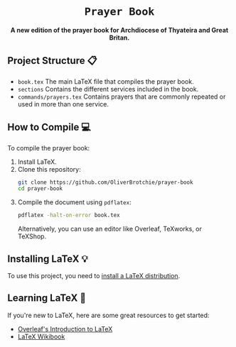 <div align="center">

  <h1><code>Prayer Book</code></h1>

<strong>A new edition of the prayer book for Archdiocese of Thyateira and Great Britan.</strong>

</div>

## Project Structure 📋

- `book.tex` The main LaTeX file that compiles the prayer book.
- `sections` Contains the different services included in the book.
- `commands/prayers.tex` Contains prayers that are commonly repeated or used in more than one service.

## How to Compile 💻

To compile the prayer book:

1. Install LaTeX.
2. Clone this repository:
   ```sh
   git clone https://github.com/OliverBrotchie/prayer-book
   cd prayer-book
   ```
3. Compile the document using `pdflatex`:
   ```sh
   pdflatex -halt-on-error book.tex
   ```
   Alternatively, you can use an editor like Overleaf, TeXworks, or TeXShop.

## Installing LaTeX 💡

To use this project, you need to [install a LaTeX distribution](https://www.latex-project.org/get/).

## Learning LaTeX 📖

If you're new to LaTeX, here are some great resources to get started:

- [Overleaf's Introduction to LaTeX](https://www.overleaf.com/learn/latex/Learn\_LaTeX\_in\_30\_minutes)
- [LaTeX Wikibook](https://en.wikibooks.org/wiki/LaTeX)